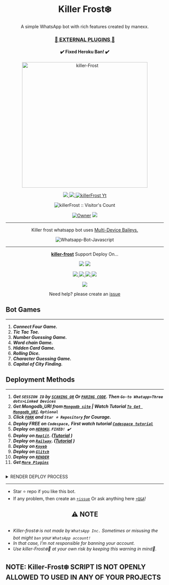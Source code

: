  <h1 align="center"> Killer Frost❄️  </h1> 
<p align="center"> A simple WhatsApp bot with rich features created by manexx. </p>

 
<h3 align="center"> <a href="https://github.com/Manexxxx/Killer frost Media">🍫 EXTERNAL PLUGINS 🍫</a></h3> 

<h4 align="center"> ✔️ Fixed Heroku Ban! ✔️</h4> 


<p align="center">
  <a href="https://youtube.com/@manexxxc">
    <img alt="killer-Frost" height="400" src="https://telegra.ph/file/440377d1c5a39c3e6930d.jpg">
  </a>
</p>
    
   
   
<p align="center">
   <a href="https://github.com/Manexxxx/killer-Frost/fork">
    <img src="https://img.shields.io/github/forks/Manexxxx/killer-Frost?style=flat-square&logo=github&color=darkred">
   </a>
  <a href="https://github.com/Manexxxx/Killer-Frost/stargazers"> 
     <img src="https://img.shields.io/github/stars/Manexxxx/killer-Frost?style=flat-square&logo=github&color=darkred">
 </a>



  <a aria-label="Killer frost is free to use" href="https://youtube.com/@killer frost" target="_blank">
    <img alt="killerFrost Yt" src="https://img.shields.io/youtube/channel/subscribers/UCU071AMRqcd5mfTdCgJFwPg" target="_blank" />
  </a>

</p>
<p align="center"><img src="https://profile-counter.glitch.me/{killerFrost}/count.svg" alt="killerFrost :: Visitor's Count" /></p>

<p align="center">

 <a href="https://github.com/Manexxxx">
 <img title="Owner" src="https://img.shields.io/badge/Manexxxx-darkred?style=flat-square&logo=github&label=owner"></a>
   <a href="https://github.com/Manexxxx">
    <img src="https://img.shields.io/github/followers/Manexxxx?style=flat-square&logo=github&color=blue">
  </a>
  

 
 </p>





---




<p align="center"> Killer frost whatsapp bot uses
  <a href="https://github.com/adiwajshing/Baileys">Multi-Device Baileys.</a>
</p>
<p align="center">
  <img title="Whatsapp-Bot-Javascript" src="https://img.shields.io/badge/Javascript-363303?style=for-the-badge&logo=javascript&logoColor=c6c631"></img>
</p>

---

<p align="center">
  <a href="https://github.com/Manexxxx/killer-Frost"><b>killer-frost</b></a> Support Deploy On...
</p>

<p align="center">
  <a href="https://github.com/Manexxxx/killer-frost/blob/main/temp/deploy-on-vps.md"><img src="https://img.shields.io/badge/self hosting-3d1513?style=for-the-badge&logo=serverless&logoColor=FD5750"></a>
  <a href="https://frost❄️-web01.vercel.app/deploy?platform=railway"><img src="https://img.shields.io/badge/railway-3e164f?style=for-the-badge&logo=railway&logoColor=0B0D0E"></a>
</p>
<p align="center">
  <a href="https://frost❄️-web01.vercel.app/deploy?platform=heroku"> <img src="https://img.shields.io/badge/heroku-9d7acc?style=for-the-badge&logo=heroku&logoColor=430098"> </a>
  <a href="https://frost❄️-web01.vercel.app/deploy?platform=repl"  > <img src="https://img.shields.io/badge/replit-253c99?style=for-the-badge&logo=replit&logoColor=F26207"> </a>
  <a href="https://frost❄️-web01.vercel.app/deploy?platform=koyeb" > <img src="https://img.shields.io/badge/koyeb-033604?style=for-the-badge&logo=koyeb&logoColor=white">    </a>
 <a href="https://frost❄️-web01.vercel.app/deploy?platform=glitch" > <img src="https://img.shields.io/badge/glitch-033604?style=for-the-badge&logo=glitch&logoColor=darkred"></a>
</p>
<p align="center">
  <a href="https://youtu.be/3NdJb6_1cJM"><img src="https://img.shields.io/badge/CodeSpace-green?colorA=%23ff000&colorB=%23017e40&style=for-the-badge&logo=git&logoColor=white"></a>
</p>
<p align="center">Need help? please create an <a href="https://github.com/Manexxxx//killer Frost">issue</a></p>

 



## Bot Games
---
1. ***Connect Four Game.***
2.  ***Tic Tac Toe.***
3.  ***Number Guessing Game.***
4.  ***Word chain Game.***
5.  ***Hidden Card Game.***
6.  ***Rolling Dice.***
7.  ***Character Guessing Game.***
8.  ***Capital of City Finding.***
##


 




    
   
## Deployment Methods
---
1.  ***Get `SESSION ID` by [`SCANING QR`](https://suhail-md-vtsf.onrender.com/) Or [`PARING CODE`](https://suhail-md-vtsf.onrender.com/code). Then `Go-to Whatapp>Three dots>Linked Devices`***
2.  ***Get Mongodb_URI from [`Mongodb site`](https://www.mongodb.com/) | Watch Tutorial [`To Get Mongodb_URI`](https://youtu.be/4YEUtGlqkl4). `Optional`***
3.  ***Click [`FORK`](https://github.com/Manexxxx/Killer-frost/fork) and `Star ⭐ Repository` for Courage.***
4.  ***Deploy FREE on `Codespace,` First watch tutorial [`Codespace tutorial`](https://youtu.be/3NdJb6_1cJM)***
5.  ***Deploy on [`HEROKU`](https://Frost-web01.vercel.app/deploy?platform=frost).  `FIXED! ✔️`***
6.  ***Deploy on [`Replit`](https://frost-web01.vercel.app/deploy?platform=repl). ([Tutorial](https://youtu.be/hPXU9OjMryQ) )***
7.  ***Deploy on [`Railway`](https://frost-web01.vercel.app/deploy?platform=railway). ([Tutorial](https://youtu.be/iGVdsK4qmcc) )***
8.  ***Deploy on [`Koyeb`](https://frost-web01.vercel.app/deploy?platform=koyeb)***
9. ***Deploy on [`Glitch`](https://frost-web01.vercel.app/deploy?platform=glitch)***
10. ***Deploy on [`RENDER`](https://frost-web01.vercel.app/deploy?on=render)***
10. ***Get [`More Plugins`](https://github.com/Manexxxx/killer-frost-Media)***
##

 <details close>
<summary>RENDER DEPLOY PROCESS</summary>
   
    1: Click "NEW".
    2: Select "Web Service".
    3: Click "Build and deploy from a Git repository".
    4: Now Choose this forked git repo from list.
    5: And JUST CLICK "Connect". 
   </details>


---


- Star ⭐ repo if you like this bot.
- If any problem, then create an [`+issue`](https://github.com/Manexxxx/killer-frost/issues/new) Or ask anything here [`+Q&A`](https://github.com/Manexxxx/Killer-frost/discussions/new?category=q-a)!




<h2 align="center"> ⚠️ NOTE  </h2>

   
## 

- *Killer-frost❄️ is not made by `WhatsApp Inc.` Sometimes or misusing the bot might `ban` your `WhatsApp account!`*
- *In that case, I'm not responsible for banning your account.*
- *Use killer-Frost❄️🥂 at your own risk by keeping this warning in mind🥂.*



## NOTE: Killer-Frost❄️ SCRIPT IS NOT OPENLY ALLOWED TO USED IN ANY OF YOUR PROJECTS

